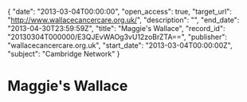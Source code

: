 {
  "date": "2013-03-04T00:00:00", 
  "open_access": true, 
  "target_url": "http://www.wallacecancercare.org.uk/", 
  "description": "", 
  "end_date": "2013-04-30T23:59:59Z", 
  "title": "Maggie's Wallace", 
  "record_id": "20130304T000000/E3QJEvWAOg3vU12zoBrZTA==", 
  "publisher": "wallacecancercare.org.uk", 
  "start_date": "2013-03-04T00:00:00Z", 
  "subject": "Cambridge Network"
}

# Maggie's Wallace

